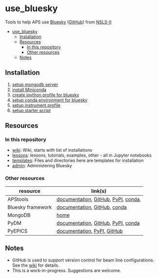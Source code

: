 # use_bluesky

Tools to help APS use [Bluesky](http://nsls-ii.github.io/bluesky)
([GitHub](https://github.com/NSLS-II/bluesky))
from [NSLS-II](http://nsls-ii.github.io)

- [use_bluesky](#use_bluesky)
  - [Installation](#installation)
  - [Resources](#resources)
    - [In this repository](#in-this-repository)
    - [Other resources](#other-resources)
  - [Notes](#notes)

## Installation

1. [setup mongodb server](admin/README.md)
1. [install Miniconda](python_installation/miniconda.md)
1. [create ipython profile for bluesky](python_installation/README.md#create-ipython-profile-for-bluesky)
1. [setup conda environment for bluesky](python_installation/README.md#quick-summary)
1. [setup instrument profile](templates/README.md#install-instrument-package)
1. [setup starter script](templates/README.md#install-bluesky-starter-script)

## Resources

### In this repository

* [wiki](https://github.com/BCDA-APS/use_bluesky/wiki):
  Wiki, starts with list of installations
* [lessons](lessons/README.md): lessons, tutorials, examples,
  other - all in Jupyter notebooks
* [templates](templates/README.md):
  Files and directories here are templates for installation
* [admin](admin/README.md):
  Administering Bluesky

### Other resources

resource | link(s)
---- | ----
APStools | [documentation](https://apstools.readthedocs.io),   [GitHub](https://github.com/BCDA-APS/apstools),   [PyPI](https://pypi.org/project/apstools/),   [conda](https://anaconda.org/aps-anl-tag/apstools),
Bluesky framework | [documentation](https://blueskyproject.io),  [GitHub](https://github.com/bluesky),   [conda](https://anaconda.org/nsls2forge)
MongoDB | [home](https://www.mongodb.com/)
PyDM | [documentation](https://slaclab.github.io/pydm/),  [GitHub](https://github.com/slaclab/pydm),  [PyPI](https://pypi.org/project/pydm/),  [conda](https://anaconda.org/conda-forge/pydm)
 PyEPICS | [documentation](https://pyepics.github.io/pyepics/),  [PyPI](https://pypi.org/project/pyepics/),  [GitHub](https://github.com/pyepics/pyepics)

<!-- databroker -->
<!-- jupyter -->
<!-- matplotlib -->
<!-- ophyd -->
<!-- pydm -->
<!-- XiCAM -->

## Notes

* GitHub is used to support version control for beam line configurations.
  See the [wiki](https://github.com/BCDA-APS/use_bluesky/wiki) for details.
* This is a work-in-progress.  Suggestions are welcome.
